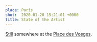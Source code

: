 ```yaml
---
place: Paris
shot:  2020-01-20 15:21:01 +0000
title: State of the Artist
---
```


[Still](/1/125/state-of-the-art/) somewhere at the [Place des Vosges](https://en.wikipedia.org/wiki/Place_des_Vosges).
